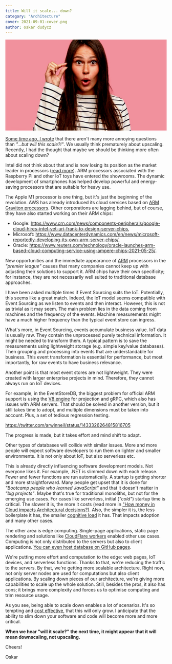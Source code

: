 ```yaml
---
title: Will it scale... down?
category: "Architecture"
cover: 2021-09-01-cover.png
author: oskar dudycz
---
```


![cover](2021-09-01-cover.png)

[Some time ago, I wrote](/en/how_to_scale_projections_in_the_event_driven_systems/) that there aren't many more annoying questions than _"...but will this scale?!"_. We usually think prematurely about upscaling. Recently, I had the thought that maybe we should be thinking more often about scaling down?

Intel did not think about that and is now losing its position as the market leader in processors ([read more](https://stratechery.com/2021/intel-problems/)). ARM processors associated with the Raspberry Pi and other IoT toys have entered the showrooms. The dynamic development of smartphones has helped develop powerful and energy-saving processors that are suitable for heavy use.

The Apple M1 processor is one thing, but it's just the beginning of the revolution. AWS has already introduced its cloud services based on [ARM Graviton processors](https://aws.amazon.com/ec2/graviton/). Other corporations are lagging behind, but of course, they have also started working on their ARM chips:
- Google: https://www.crn.com/news/components-peripherals/google-cloud-hires-intel-vet-uri-frank-to-design-server-chips,
- Microsoft: https://www.datacenterdynamics.com/en/news/microsoft-reportedly-developing-its-own-arm-server-chips/,
- Oracle: https://www.reuters.com/technology/oracle-launches-arm-based-cloud-computing-service-using-ampere-chips-2021-05-25/.

New opportunities and the immediate appearance of [ARM](https://en.wikipedia.org/wiki/ARM_architecture) processors in the _"premier league"_ causes that many companies cannot keep up with adjusting their solutions to support it. ARM chips have their own specificity; for instance, they are not necessarily well suited to traditional database approaches.

I have been asked multiple times if Event Sourcing suits the IoT. Potentially, this seems like a great match. Indeed, the IoT model seems compatible with Event Sourcing as we listen to events and then interact. However, this is not as trivial as it may seem. The main problem lies in the data coming from machines and the frequency of the events. Machine measurements might have a much higher frequency than the typical event store can ingress.

What's more, in Event Sourcing, events accumulate business value. IoT data is usually raw. They contain the unprocessed purely technical information. It might be needed to transform them. A typical pattern is to save the measurements using lightweight storage (e.g. simple key/value databases). Then grouping and processing into events that are understandable for business. This event transformation is essential for performance, but most importantly, for raw events to have business relevance.

Another point is that most event stores are not lightweight. They were created with larger enterprise projects in mind. Therefore, they cannot always run on IoT devices.

For example, in the EventStoreDB, the biggest problem for official ARM support is using the [V8 engine](https://v8.dev) for projection and gRPC, which also has issues with ARM servers. That should be solved in another version, but it still takes time to adopt, and multiple dimensions must be taken into account. Plus, a set of tedious regression testing.

https://twitter.com/arwinneil/status/1433326264815816705

The progress is made, but it takes effort and mind shift to adapt. 

Other types of databases will collide with similar issues. More and more people will expect software developers to run them on lighter and smaller environments. It is not only about IoT, but also serverless etc.

This is already directly influencing software development models. Not everyone likes it. For example, .NET is slimmed down with each release. Fewer and fewer functions are run automatically. A startup is getting shorter and more straightforward. Many people get upset that it is done for _"Bootcamp people who learned JavaScript"_ and that it doesn't matter in _"big projects"_. Maybe that's true for traditional monoliths, but not for the emerging use cases. For cases like serverless, initial (_"cold"_) startup time is critical. The slower it is, the more it costs (read more in ["How money in Cloud impacts Architectural decisions?](/en/how_money_in_cloud_impacts_architectural_decisions/)). Also, the simpler it is, the less boilerplate it has, the smaller [cognitive load](/en/sociological_aspects_of_microservices/) it has. That impacts adoption and many other cases.

The other area is edge computing. Single-page applications, static page rendering and solutions like [CloudFlare workers](https://workers.cloudflare.com/) enabled other use cases. Computing is not only distributed to the servers but also to client applications. [You can even host database on GitHub pages](https://phiresky.github.io/blog/2021/hosting-sqlite-databases-on-github-pages/).

We're putting more effort and computation to the edge:  web pages, IoT devices, and serverless functions. Thanks to that, we're reducing the traffic to the servers. By that, we're getting more scalable architecture. Right now, not only server nodes are used for computations but also client applications. By scaling down pieces of our architecture, we're giving more capabilities to scale up the whole solution. Still, besides the pros, it also has cons; it brings more complexity and forces us to optimise computing and trim resource usage. 

As you see, being able to scale down enables a lot of scenarios. It's so tempting and [cost effective](https://www.troyhunt.com/serverless-to-the-max-doing-big-things-for-small-dollars-with-cloudflare-workers-and-azure-functions/), that this will only grow. I anticipate that the ability to slim down your software and code will become more and more critical. 

**When we hear "will it scale?" the next time, it might appear that it will mean downscaling, not upscaling.**

Cheers!

Oskar